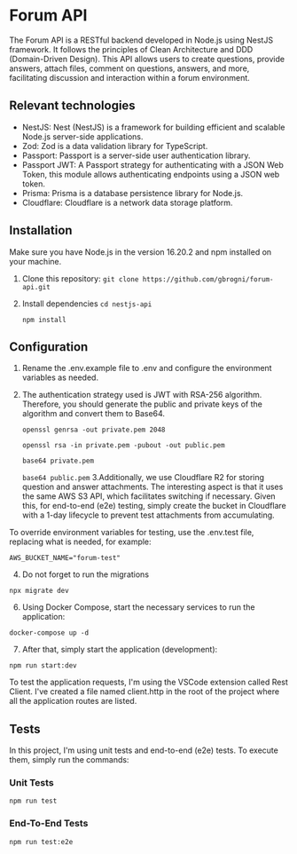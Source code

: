 # Forum API

The Forum API is a RESTful backend developed in Node.js using NestJS framework. It follows the principles of Clean Architecture and DDD (Domain-Driven Design).
This API allows users to create questions, provide answers, attach files, comment on questions, answers, and more, facilitating discussion and interaction within a forum environment.

## Relevant technologies
- NestJS: Nest (NestJS) is a framework for building efficient and scalable Node.js server-side applications.
- Zod: Zod is a data validation library for TypeScript.
- Passport: Passport is a server-side user authentication library.
- Passport JWT: A Passport strategy for authenticating with a JSON Web Token, this module allows authenticating endpoints using a JSON web token.
- Prisma: Prisma is a database persistence library for Node.js.
- Cloudflare: Cloudflare is a network data storage platform.

## Installation

Make sure you have Node.js in the version 16.20.2 and npm installed on your machine.

1. Clone this repository:
   `git clone https://github.com/gbrogni/forum-api.git`
  
2. Install dependencies
   `cd nestjs-api`
   
   `npm install`

## Configuration

1. Rename the .env.example file to .env and configure the environment variables as needed.
2. The authentication strategy used is JWT with RSA-256 algorithm. Therefore, you should generate the public and private keys of the algorithm and convert them to Base64.

   `openssl genrsa -out private.pem 2048`
   
   `openssl rsa -in private.pem -pubout -out public.pem`
   
   `base64 private.pem`
   

   `base64 public.pem`
3.Additionally, we use Cloudflare R2 for storing question and answer attachments. The interesting aspect is that it uses the same AWS S3 API, which facilitates switching if necessary.
 Given this, for end-to-end (e2e) testing, simply create the bucket in Cloudflare with a 1-day lifecycle to prevent test attachments from accumulating.

To override environment variables for testing, use the .env.test file, replacing what is needed, for example:

`AWS_BUCKET_NAME="forum-test"`

4. Do not forget to run the migrations

`npx migrate dev`

6. Using Docker Compose, start the necessary services to run the application:

`docker-compose up -d`

7. After that, simply start the application (development):

`npm run start:dev`


To test the application requests, I'm using the VSCode extension called Rest Client. I've created a file named client.http in the root of the project where all the application routes are listed.

## Tests

In this project, I'm using unit tests and end-to-end (e2e) tests. To execute them, simply run the commands:

### Unit Tests

`npm run test`

### End-To-End Tests

`npm run test:e2e`
